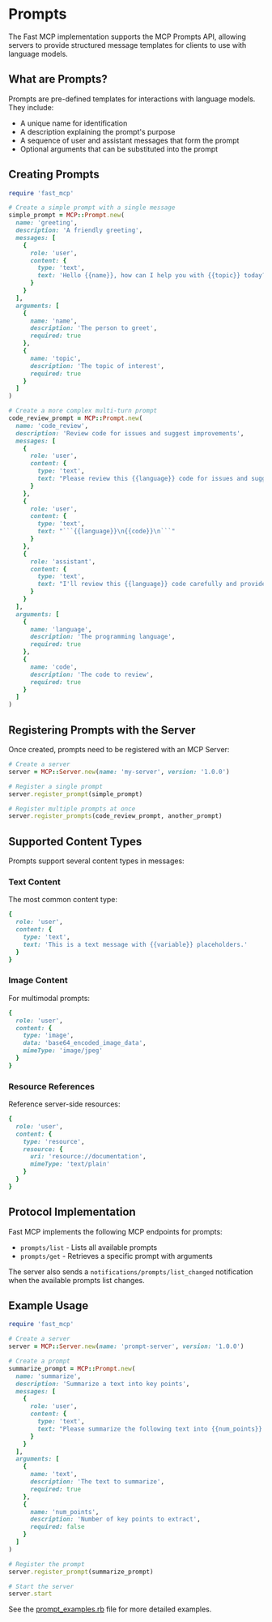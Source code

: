 # Prompts

The Fast MCP implementation supports the MCP Prompts API, allowing servers to provide structured message templates for clients to use with language models.

## What are Prompts?

Prompts are pre-defined templates for interactions with language models. They include:

- A unique name for identification
- A description explaining the prompt's purpose
- A sequence of user and assistant messages that form the prompt
- Optional arguments that can be substituted into the prompt

## Creating Prompts

```ruby
require 'fast_mcp'

# Create a simple prompt with a single message
simple_prompt = MCP::Prompt.new(
  name: 'greeting',
  description: 'A friendly greeting',
  messages: [
    {
      role: 'user', 
      content: {
        type: 'text',
        text: 'Hello {{name}}, how can I help you with {{topic}} today?'
      }
    }
  ],
  arguments: [
    {
      name: 'name',
      description: 'The person to greet',
      required: true
    },
    {
      name: 'topic',
      description: 'The topic of interest',
      required: true
    }
  ]
)

# Create a more complex multi-turn prompt
code_review_prompt = MCP::Prompt.new(
  name: 'code_review',
  description: 'Review code for issues and suggest improvements',
  messages: [
    {
      role: 'user',
      content: {
        type: 'text',
        text: "Please review this {{language}} code for issues and suggest improvements:"
      }
    },
    {
      role: 'user',
      content: {
        type: 'text',
        text: "```{{language}}\n{{code}}\n```"
      }
    },
    {
      role: 'assistant',
      content: {
        type: 'text',
        text: "I'll review this {{language}} code carefully and provide feedback."
      }
    }
  ],
  arguments: [
    {
      name: 'language',
      description: 'The programming language',
      required: true
    },
    {
      name: 'code',
      description: 'The code to review',
      required: true
    }
  ]
)
```

## Registering Prompts with the Server

Once created, prompts need to be registered with an MCP Server:

```ruby
# Create a server
server = MCP::Server.new(name: 'my-server', version: '1.0.0')

# Register a single prompt
server.register_prompt(simple_prompt)

# Register multiple prompts at once
server.register_prompts(code_review_prompt, another_prompt)
```

## Supported Content Types

Prompts support several content types in messages:

### Text Content

The most common content type:

```ruby
{
  role: 'user',
  content: {
    type: 'text',
    text: 'This is a text message with {{variable}} placeholders.'
  }
}
```

### Image Content

For multimodal prompts:

```ruby
{
  role: 'user',
  content: {
    type: 'image',
    data: 'base64_encoded_image_data',
    mimeType: 'image/jpeg'
  }
}
```

### Resource References

Reference server-side resources:

```ruby
{
  role: 'user',
  content: {
    type: 'resource',
    resource: {
      uri: 'resource://documentation',
      mimeType: 'text/plain'
    }
  }
}
```

## Protocol Implementation

Fast MCP implements the following MCP endpoints for prompts:

- `prompts/list` - Lists all available prompts
- `prompts/get` - Retrieves a specific prompt with arguments

The server also sends a `notifications/prompts/list_changed` notification when the available prompts list changes.

## Example Usage

```ruby
require 'fast_mcp'

# Create a server
server = MCP::Server.new(name: 'prompt-server', version: '1.0.0')

# Create a prompt
summarize_prompt = MCP::Prompt.new(
  name: 'summarize',
  description: 'Summarize a text into key points',
  messages: [
    {
      role: 'user',
      content: {
        type: 'text',
        text: "Please summarize the following text into {{num_points}} key points:\n\n{{text}}"
      }
    }
  ],
  arguments: [
    {
      name: 'text',
      description: 'The text to summarize',
      required: true
    },
    {
      name: 'num_points',
      description: 'Number of key points to extract',
      required: false
    }
  ]
)

# Register the prompt
server.register_prompt(summarize_prompt)

# Start the server
server.start
```

See the [prompt_examples.rb](../examples/prompt_examples.rb) file for more detailed examples.